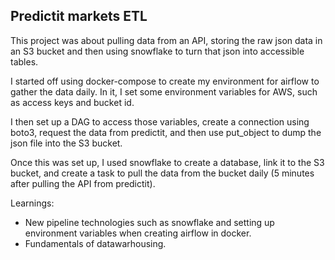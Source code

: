 ## Predictit markets ETL

This project was about pulling data from an API, storing the raw json data in an S3 bucket and then using snowflake to turn that json into accessible tables.

I started off using docker-compose to create my environment for airflow to gather the data daily.
In it, I set some environment variables for AWS, such as access keys and bucket id.

I then set up a DAG to access those variables, create a connection using boto3, request the data from predictit, and then use put_object to dump the json file into the S3 bucket.

Once this was set up, I used snowflake to create a database, link it to the S3 bucket, and create a task to pull the data from the bucket daily (5 minutes after pulling the API from predictit).

Learnings:

- New pipeline technologies such as snowflake and setting up environment variables when creating airflow in docker.
- Fundamentals of datawarhousing.

